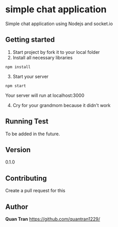 # simple chat application
Simple chat application using Nodejs and socket.io

## Getting started
1. Start project by fork it to your local folder
2. Install all necessary libraries
```
npm install
```
3. Start your server
```
npm start
```
  Your server will run at localhost:3000

4. Cry for your grandmom because it didn't work

## Running Test
To be added in the future.

## Version
0.1.0

## Contributing
Create a pull request for this

## Author
**Quan Tran**
https://github.com/quantran1229/
